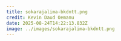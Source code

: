```yaml
---
title: sokarajalima-bkdntt.png
credit: Kevin Daud Oemanu
date: 2025-08-24T14:22:13.832Z
image: ../images/sokarajalima-bkdntt.png
---
```


